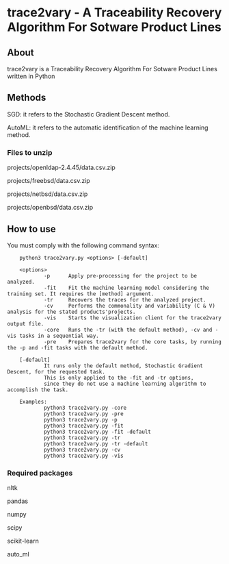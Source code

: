 # trace2vary - A Traceability Recovery Algorithm For Sotware Product Lines

## About
trace2vary is a Traceability Recovery Algorithm For Sotware Product Lines written in Python

## Methods

SGD: it refers to the Stochastic Gradient Descent method.

AutoML: it refers to the automatic identification of the machine learning method.

### Files to unzip
projects/openldap-2.4.45/data.csv.zip

projects/freebsd/data.csv.zip

projects/netbsd/data.csv.zip

projects/openbsd/data.csv.zip

## How to use
You must comply with the following command syntax:

        python3 trace2vary.py <options> [-default]

        <options>
                -p      Apply pre-processing for the project to be analyzed.
                -fit    Fit the machine learning model considering the training set. It requires the [method] argument.
                -tr     Recovers the traces for the analyzed project.
                -cv     Performs the commonality and variability (C & V) analysis for the stated products'projects.
                -vis    Starts the visualization client for the trace2vary output file.
                -core   Runs the -tr (with the default method), -cv and -vis tasks in a sequential way.
                -pre    Prepares trace2vary for the core tasks, by running the -p and -fit tasks with the default method.

        [-default]
                It runs only the default method, Stochastic Gradient Descent, for the requested task.
                This is only applied to the -fit and -tr options,
                since they do not use a machine learning algorithm to accomplish the task.

        Examples:
                python3 trace2vary.py -core
                python3 trace2vary.py -pre
                python3 trace2vary.py -p
                python3 trace2vary.py -fit
                python3 trace2vary.py -fit -default
                python3 trace2vary.py -tr
                python3 trace2vary.py -tr -default
                python3 trace2vary.py -cv
                python3 trace2vary.py -vis

### Required packages
nltk

pandas

numpy

scipy

scikit-learn

auto_ml